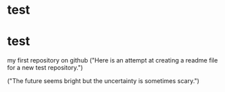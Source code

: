 # test
# test

my first repository on github
("Here is an attempt at creating a readme file for a new test repository.")

("The future seems bright but the uncertainty is sometimes scary.")
